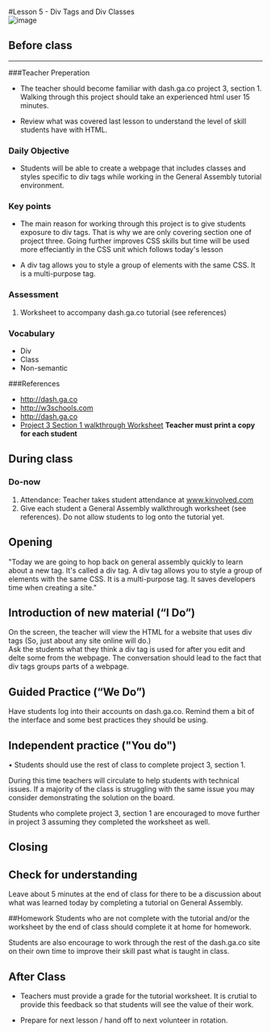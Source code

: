#Lesson 5 - Div Tags and Div Classes  
![image](http://2.bp.blogspot.com/-GgOXxpXcf5o/U4CkBzPV03I/AAAAAAAAMyQ/Tpv4Hpy90TE/s1600/thank+you+tag3.jpg)

## Before class
---
###Teacher Preperation
* The teacher should become familiar with dash.ga.co project 3, section 1. Walking through this project should take an experienced html user 15 minutes. 

* Review what was covered last lesson to understand the level of skill students have with HTML. 

### Daily Objective

* Students will be able to create a webpage that includes classes and styles specific to div tags while working in the General Assembly tutorial environment. 


### Key points

* The main reason for working through this project is to give students exposure to div tags. That is why we are only covering section one of project three. Going further improves CSS skills but time will be used more effeciantly in the CSS unit which follows today's lesson

* A div tag allows you to style a group of elements with the same CSS. It is a multi-purpose tag.


### Assessment

1. Worksheet to accompany dash.ga.co tutorial (see references)


### Vocabulary

* Div
* Class
* Non-semantic

###References
* <http://dash.ga.co>
* <http://w3schools.com>
* <http://dash.ga.co>
* [Project 3 Section 1 walkthrough Worksheet](https://www.dropbox.com/s/n89zby6lpkwd7ny/GeneralAssemblyWorkSheetP3.docx) **Teacher must print a copy for each student**

## During class

### Do-now

1. Attendance: Teacher takes student attendance at www.kinvolved.com
2. Give each student a General Assembly walkthrough worksheet (see references). Do not allow students to log onto the tutorial yet.

## Opening

"Today we are going to hop back on general assembly quickly to learn about a new tag. It's called a div tag. A div tag allows you to style a group of elements with the same CSS. It is a multi-purpose tag. It saves developers time when creating a site."

## Introduction of new material (“I Do”)
On the screen, the teacher will view the HTML for a website that uses div tags (So, just about any site online will do.)  
 Ask the students what they think a div tag is used for after you edit and delte some from the webpage. The conversation should lead to the fact that div tags groups parts of a webpage.  



## Guided Practice (“We Do”)

Have students log into their accounts on dash.ga.co. Remind them a bit of the interface and some best practices they should be using. 

## Independent practice ("You do")

•	Students should use the rest of class to complete project 3, section 1.

During this time teachers will circulate to help students with technical issues. If a majority of the class is struggling with the same issue you may consider demonstrating the solution on the board.  

Students who complete project 3, section 1 are encouraged to move further in project 3 assuming they completed the worksheet as well.

## Closing

## Check for understanding
Leave about 5 minutes at the end of class for there to be a discussion about what was learned today by completing a tutorial on General Assembly.

##Homework
Students who are not complete with the tutorial and/or the worksheet by the end of class should complete it at home for homework.

Students are also encourage to work through the rest of the dash.ga.co site on their own time to improve their skill past what is taught in class.
 
## After Class

* Teachers must provide a grade for the tutorial worksheet. It is crutial to provide this feedback so that students will see the value of their work.

* Prepare for next lesson / hand off to next volunteer in rotation.
